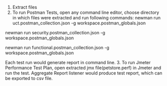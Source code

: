 1. Extract files
2. To run Postman Tests, open any command line editor, choose directory in which files were extracted and run following commands:
newman run uct.postman_collection.json -g workspace.postman_globals.json

newman run security.postman_collection.json -g workspace.postman_globals.json

newman run functional.postman_collection.json -g workspace.postman_globals.json

Each test run would generate report in command line.
3. To run Jmeter Performance Test Plan, open extracted jmx file(petstore.perf) in Jmeter and run the test. Aggregate Report listener would produce test report, which can be exported to csv file.
